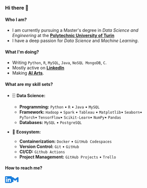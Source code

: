 ### Hi there 👋

#### Who I am?

- I am currently pursuing a Master's degree in _Data Science and Engineering_ at the **[Polytechnic University of Turin](https://en.wikipedia.org/wiki/Polytechnic_University_of_Turin)**
- I have a deep passion for _Data Science_ and _Machine Learning_.

#### What I'm doing?

- Writing `Python`, `R`, `MySQL`, `Java`, `NoSQL MongoDB`, `C`.
- Mostly active on **[LinkedIn](https://www.linkedin.com/in/christian-montecchiani-41ab7a1b3/)**
- Making **[AI Arts](https://www.flickr.com/photos/191005122@N07/albums/with/72177720309830012)**.

#### What are my skill sets?

- 🗄️ **Data Science:**

  - **Programming:** `Python` • `R` • `Java` • `MySQL`
  - **Framework:** `Hadoop` • `Spark` • `Tableau` • `Matplotlib`• `Seaborn`• `PyTorch`• `TensorFlow`• `Scikit-Learn`• `NumPy`• `Pandas`
  - **Databases:** `MySQL` • `PostgreSQL`

- 🎡 **Ecosystem:**
  - **Containerization:** `Docker` • `GitHub Codespaces`
  - **Version Control:** `Git` • `GitHub`
  - **CI/CD:** `Github Actions`
  - **Project Management:** `GitHub Projects` • `Trello`

#### How to reach me?
<a href="https://www.linkedin.com/in/ariful-alam">
  <img align="left" alt="LinkedIn" width="22px" src="./assets/linkedin.svg" />
</a>
<a href="mailto:christian.montecchiani99@gmail.com">
  <img align="left" alt="Mail" width="22px" src="./assets/gmail.svg" />
</a>

<br/>
<br/>

